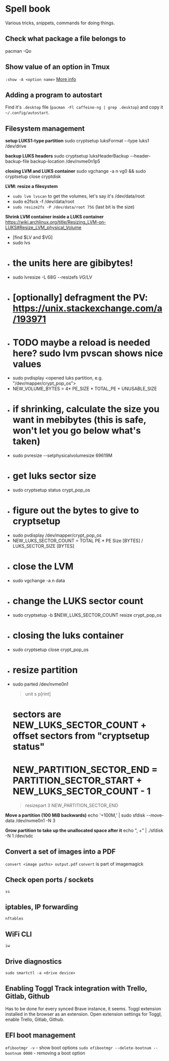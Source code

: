 Spell book
==========

Various tricks, snippets, commands for doing things.

## Check what package a file belongs to
pacman -Qo <file>

## Show value of an option in Tmux
`:show -A <option name>`
[More info](https://www.seanh.cc/2020/12/28/setting-options-in-tmux/)

## Adding a program to autostart

Find it's `.desktop` file (`pacman -Fl caffeine-ng | grep .desktop`) and copy it `~/.config/autostart`.

## Filesystem management
**setup LUKS1-type partition**
sudo cryptsetup luksFormat --type luks1 /dev/drive

**backup LUKS headers**
sudo cryptsetup luksHeaderBackup --header-backup-file backup-location /dev/nvme0n1p5

**closing LVM and LUKS container**
sudo vgchange -a n vg0 && sudo cryptsetup close cryptdisk

**LVM: resize a filesystem**
- `sudo lvm lvscan` to get the volumes, let's say it's /dev/data/root
- sudo e2fsck -f /dev/data/root
- `sudo resize2fs -P /dev/data/root 75G` (last bit is the size)

**Shrink LVM container inside a LUKS container**
https://wiki.archlinux.org/title/Resizing_LVM-on-LUKS#Resize_LVM_physical_Volume

- [find $LV and $VG]
- sudo lvs
- # the units here are gibibytes!
- sudo lvresize -L 68G --resizefs $VG/$LV
- # [optionally] defragment the PV: https://unix.stackexchange.com/a/193971
- # TODO maybe a reload is needed here? sudo lvm pvscan shows nice values
- sudo pvdisplay <opened luks partition, e.g. "/dev/mapper/crypt_pop_os">
- NEW_VOLUME_BYTES = 4* PE_SIZE * TOTAL_PE + UNUSABLE_SIZE
- # if shrinking, calculate the size you want in mebibytes (this is safe, won't let you go below what's taken)
- sudo pvresize --setphysicalvolumesize 69619M <opened luks partition>
- # get luks sector size
- sudo cryptsetup status crypt_pop_os
- # figure out the bytes to give to cryptsetup
- sudo pvdisplay /dev/mapper/crypt_pop_os
- NEW_LUKS_SECTOR_COUNT = TOTAL PE * PE Size [BYTES] / LUKS_SECTOR_SIZE [BYTES]
- # close the LVM
- sudo vgchange -a n data
- # change the LUKS sector count
- sudo cryptsetup -b $NEW_LUKS_SECTOR_COUNT resize crypt_pop_os
- # closing the luks container
- sudo cryptsetup close crypt_pop_os
- # resize partition
- sudo parted /dev/nvme0n1
  > unit
  > s
  > p[rint]
  # sectors are NEW_LUKS_SECTOR_COUNT + offset sectors from "cryptsetup status"
  # NEW_PARTITION_SECTOR_END = PARTITION_SECTOR_START + NEW_LUKS_SECTOR_COUNT - 1
  > resizepart 3 NEW_PARTITION_SECTOR_END

**Move a partition (100 MiB backwards)**
echo '+100M,' | sudo sfdisk --move-data /dev/nvme0n1 -N 3

**Grow partition to take up the unallocated space after it**
echo ", +" | ./sfdisk -N 1 /dev/sdc

## Convert a set of images into a PDF
`convert <image paths> output.pdf`
`convert` is part of imagemagick

## Check open ports / sockets
`ss`

## iptables, IP forwarding
`nftables`

## WiFi CLI
`iw`

## Drive diagnostics
`sudo smartctl -a <drive device>`

## Enabling Toggl Track integration with Trello, Gitlab, Github
Has to be done for every synced Brave instance, it seems.
Toggl extension installed in the browser as an extension.
Open extension settings for Toggl, enable Trello, Gitlab, Github.

## EFI boot management
`efibootmgr -v` - show boot options
`sudo efibootmgr --delete-bootnum --bootnum 0000` - removing a boot option
